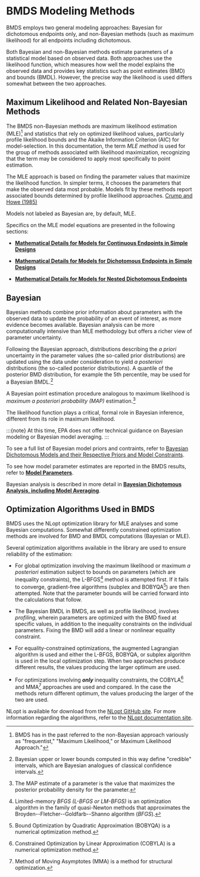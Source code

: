 # BMDS Modeling Methods

BMDS employs two general modeling approaches: Bayesian for dichotomous
endpoints only, and non-Bayesian methods (such as maximum likelihood)
for all endpoints including dichotomous.

Both Bayesian and non-Bayesian methods estimate parameters of a
statistical model based on observed data. Both approaches use the
likelihood function, which measures how well the model explains the
observed data and provides key statistics such as point estimates (BMD)
and bounds (BMDL). However, the precise way the likelihood is used
differs somewhat between the two approaches.

## Maximum Likelihood and Related Non-Bayesian Methods

The BMDS non-Bayesian methods are maximum likelihood estimation (MLE)[^1]
and statistics that rely on optimized likelihood values, particularly
profile likelihood bounds and the Akaike Information Criterion (AIC) for
model-selection. In this documentation, the term *MLE method* is used
for the group of methods associated with likelihood maximization,
recognizing that the term may be considered to apply most specifically
to point estimation.

[^1]: BMDS has in the past referred to the non-Bayesian approach variously as "frequentist," "Maximum Likelihood," or Maximum Likelihood Approach."

The MLE approach is based on finding the parameter values that maximize
the likelihood function. In simpler terms, it chooses the parameters
that make the observed data most probable. Models fit by these methods
report associated bounds determined by profile likelihood
approaches. [Crump and Howe (1985)](https://hero.epa.gov/hero/index.cfm/reference/details/reference_id/3198)

Models not labeled as Bayesian are, by default, MLE.

Specifics on the MLE model equations are presented in the following
sections:

-   [**Mathematical Details for Models for Continuous
    Endpoints in Simple Designs**](./continuous.md#mathematical-details-for-models-for-continuous-endpoints-in-simple-designs)

-   [**Mathematical Details for Models for Dichotomous
    Endpoints in Simple Designs**](./dichotomous.md#mathematical-details-for-models-for-dichotomous-endpoints-in-simple-designs)

-   [**Mathematical Details for Models for Nested
    Dichotomous Endpoints**](./nested-dichotomous.md#mathematical-details-for-models-for-nested-dichotomous-endpoints)

## Bayesian

Bayesian methods combine prior information about parameters with the
observed data to update the probability of an event of interest, as more
evidence becomes available. Bayesian analysis can be more
computationally intensive than MLE methodology but offers a richer view
of parameter uncertainty.

Following the Bayesian approach, distributions describing the *a priori*
uncertainty in the parameter values (the so-called prior distributions)
are updated using the data under consideration to yield *a posteriori*
distributions (the so-called posterior distributions). A quantile of the
posterior BMD distribution, for example the 5th percentile, may be used
for a Bayesian BMDL.[^2] 

[^2]: Bayesian upper or lower bounds computed in this way define "credible" intervals, which are Bayesian analogues of classical confidence intervals.

A Bayesian point estimation procedure analogous
to maximum likelihood is *maximum* *a posteriori probability* *(MAP)*
estimation.[^3]

[^3]: The MAP estimate of a parameter is the value that maximizes the posterior probability density for the parameter.

The likelihood function plays a critical, formal role in Bayesian
inference, different from its role in maximum likelihood.

:::{note}
At this time, EPA does not offer technical guidance on
Bayesian modeling or Bayesian model averaging.
:::

To see a full list of Bayesian model priors and contraints, refer to [Bayesian Dichotomous Models and their Respective Priors and Model Constraints](./bayesian-dichotomous.md#bayesian-dichotomous-models-and-their-respective-parameter-priors).

To see how model parameter estimates are reported in the BMDS results,
refer to [**Model Parameters**](./result-output-mle.md#model-parameters-table-all-endpoints).

Bayesian analysis is described in more detail in [**Bayesian
Dichotomous Analysis, including Model Averaging**](./bayesian-dichotomous.md#bayesian-dichotomous-analysis-including-model-averaging).

## Optimization Algorithms Used in BMDS

BMDS uses the NLopt optimization library for MLE analyses and some
Bayesian computations. Somewhat differently constrained optimization
methods are involved for BMD and BMDL computations (Bayesian or MLE).

Several optimization algorithms available in the library are used to
ensure reliability of the estimation:

-   For global optimization involving the maximum likelihood or maximum
    *a posteriori* estimation subject to bounds on parameters (which are
    inequality constraints), the L-BFGS[^4] method is attempted first.
    If it fails to converge, gradient-free algorithms (subplex and
    BOBYQA[^5]) are then attempted. Note that the parameter bounds will
    be carried forward into the calculations that follow.

[^4]: Limited-memory *BFGS (L-BFGS or LM-BFGS)* is an optimization algorithm in the family of quasi-Newton methods that approximates the Broyden--Fletcher--Goldfarb--Shanno algorithm (*BFGS*). 
[^5]: Bound Optimization by Quadratic Approximation (BOBYQA) is a numerical optimization method.

-   The Bayesian BMDL in BMDS, as well as profile likelihood, involves
    *profiling*, wherein parameters are optimized with the BMD fixed at
    specific values, in addition to the inequality constraints on the
    individual parameters. Fixing the BMD will add a linear or nonlinear
    equality constraint.

-   For equality-constrained optimizations, the augmented Lagrangian
    algorithm is used and either the L-BFGS, BOBYQA, or subplex
    algorithm is used in the local optimization step. When two
    approaches produce different results, the values producing the
    larger optimum are used.

-   For optimizations involving ***only*** inequality constraints, the
    COBYLA[^6] and MMA[^7] approaches are used and compared. In the
    case the methods return different optimum, the values producing the
    larger of the two are used.

[^6]: Constrained Optimization by Linear Approximation (COBYLA) is a numerical optimization method. 
[^7]: Method of Moving Asymptotes (MMA) is a method for structural optimization.

NLopt is available for download from the [NLopt GitHub
site](https://github.com/stevengj/nlopt/releases). For more information
regarding the algorithms, refer to the [NLopt documentation
site](https://nlopt.readthedocs.io/en/latest/).

